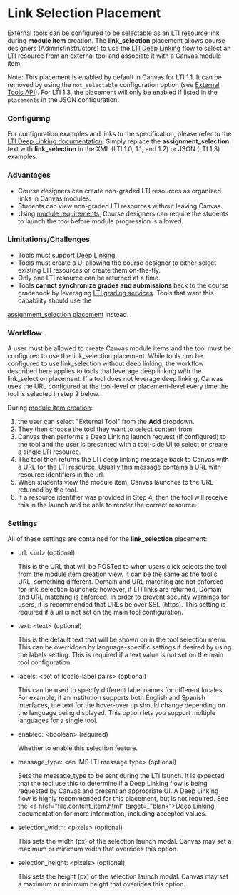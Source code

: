 Link Selection Placement
==============

External tools can be configured to be selectable as an LTI resource link during 
**module item** creation. The **link_selection** placement 
allows course designers (Admins/Instructors) to use the <a 
href="file.content_item.html" target="_blank">LTI 
Deep Linking</a> flow to select an LTI resource from an external tool and 
associate it with a Canvas module item.

Note: This placement is enabled by default in Canvas for LTI 1.1. It can be
removed by using the `not_selectable` configuration option (see <a
href="external_tools.html" target="_blank">External Tools API</a>). For LTI
1.3, the placement will only be enabled if listed in the `placements` in the
JSON configuration.

### Configuring
For configuration examples and links to the specification, please refer to the <a 
href="file.content_item.html" target="_blank">LTI Deep Linking documentation</a>.
Simply replace the **assignment_selection** text
with **link_selection** in the XML (LTI 1.0, 1.1, and 1.2) or JSON (LTI 1.3) examples.

### Advantages
- Course designers can create non-graded LTI resources as organized links in 
Canvas modules.
- Students can view non-graded LTI resources without leaving Canvas.
- Using <a href="https://community.canvaslms.com/docs/DOC-13134-415261967" 
target="_blank">module requirements</a>, Course designers can require the students 
to launch the tool before module progression is allowed.


### Limitations/Challenges
- Tools must support <a href="file.content_item.html" target="_blank">Deep Linking</a>.
- Tools must create a UI allowing the course designer to either select existing 
LTI resources or create them on-the-fly.
- Only one LTI resource can be returned at a time.
- Tools **cannot synchronize grades and submissions** back to the course gradebook
by leveraging <a href="file.assignment_tools.html" target="_blank">
LTI grading services</a>. Tools that want this capability should use the 
<a href="file.assignment_selection_placement.html" target="_blank">
assignment_selection placement</a> instead.


### Workflow
A user must be allowed to create Canvas module items and the tool must be
configured to use the link_selection placement. While tools *can* 
be configured to use link_selection without deep linking, the workflow
described here applies to tools that leverage deep linking *with* the 
link_selection placement. If a tool does not leverage deep linking, 
Canvas uses the URL configured at the tool-level or placement-level every
time the tool is selected in step 2 below.

During <a href="https://community.canvaslms.com/docs/DOC-10301-415270926" 
target="_blank">module item creation</a>:
1. the user can select "External Tool" from
the **Add** dropdown. 
2. They then choose the tool they want to select content from. 
3. Canvas then performs a Deep Linking launch request (if configured) to the 
tool and the user is presented with a tool-side UI to select or create a
single LTI resource.
4. The tool then returns the LTI deep linking message back to Canvas with a URL for
the LTI resource. Usually this message contains a URL with resource identifiers in the url.
5. When students view the module item, Canvas launches to the URL returned by the tool.
6. If a resource identifier was provided in Step 4, then the tool will receive this in the
launch and be able to render the correct resource.

### Settings
All of these settings are contained for the **link_selection** placement:

-   url: &lt;url&gt; (optional)

    This is the URL that will be POSTed to when users click selects the tool from
    the module item creation view. It can be the same as the tool's 
    URL, something different. Domain and URL matching are not enforced for 
    link_selection launches; however, if LTI links are returned, Domain and
    URL matching is enforced. In order to prevent security warnings for users, it
    is recommended that URLs be over SSL (https). This setting is required if a 
    url is not set on the main tool configuration.

-   text: &lt;text&gt; (optional)

    This is the default text that will be shown on in the tool selection menu.
    This can be overridden by language-specific settings if desired by 
    using the labels setting. This is required if a text value is not set on the
    main tool configuration.

-   labels: &lt;set of locale-label pairs&gt; (optional)

    This can be used to specify different label names for different locales. 
    For example, if an institution supports both English and Spanish interfaces,
    the text for the hover-over tip should change depending on the language 
    being displayed. This option lets you support multiple languages for a single tool.

-   enabled: &lt;boolean&gt; (required)

    Whether to enable this selection feature.

-   message_type: &lt;an IMS LTI message type&gt; (optional)

    Sets the message_type to be sent during the LTI launch. It is expected that 
    the tool use this to determine if a Deep Linking flow is being requested by
    Canvas and present an appropriate UI. A Deep Linking flow is highly recommended
    for this placement, but is not required. See the 
    <a href="file.content_item.html" target=_"blank">Deep Linking 
    documentation</a> for more information, including accepted values.

-   selection_width: &lt;pixels&gt; (optional)

    This sets the width (px) of the selection launch modal. Canvas may set a 
    maximum or minimum width that overrides this option.

-   selection_height: &lt;pixels&gt; (optional)

    This sets the height (px) of the selection launch modal. Canvas may set a 
    maximum or minimum height that overrides this option.


